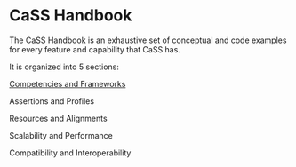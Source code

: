 # CaSS Handbook

The CaSS Handbook is an exhaustive set of conceptual and code examples for every feature and capability that CaSS has.

It is organized into 5 sections:

[Competencies and Frameworks](//competenciesAndFrameworks.md)

Assertions and Profiles

Resources and Alignments

Scalability and Performance

Compatibility and Interoperability

